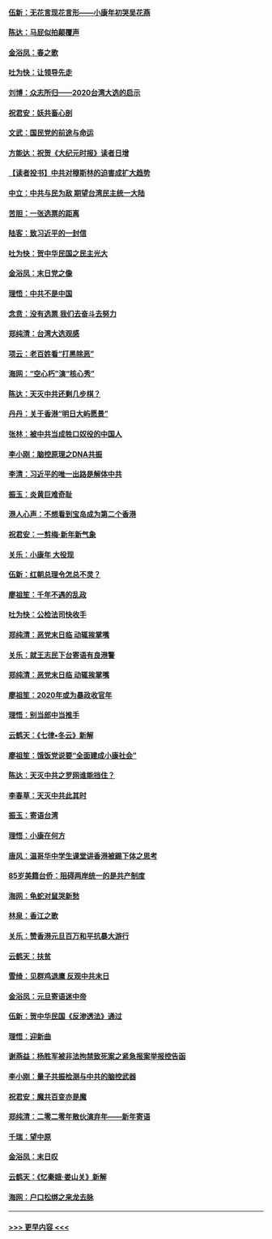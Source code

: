 #### [伍新：无花言现花言形——小康年初哭吴花燕](../pages/nsc993/n11800044.md?t=01172044) 
#### [陈达：马屁似拍颠覆声](../pages/nsc993/n11800010.md?t=01172044) 
#### [金浴凤：春之歌](../pages/nsc993/n11797687.md?t=01172044) 
#### [吐为快：让领导先走](../pages/nsc993/n11797512.md?t=01172044) 
#### [刘博：众志所归——2020台湾大选的启示](../pages/nsc993/n11796878.md?t=01172044) 
#### [祝君安：妖共畜心剖](../pages/nsc993/n11794273.md?t=01172044) 
#### [文武：国民党的前途与命运](../pages/nsc993/n11794198.md?t=01172044) 
#### [方能达：祝贺《大纪元时报》读者日增](../pages/nsc993/n11793807.md?t=01172044) 
#### [【读者投书】中共对穆斯林的迫害成扩大趋势](../pages/nsc993/n11791371.md?t=01172044) 
#### [中立：中共与民为敌 期望台湾民主统一大陆](../pages/nsc993/n11790392.md?t=01172044) 
#### [苦胆：一张选票的距离](../pages/nsc993/n11788914.md?t=01172044) 
#### [陆客：致习近平的一封信](../pages/nsc993/n11788867.md?t=01172044) 
#### [吐为快：贺中华民国之民主光大](../pages/nsc993/n11788618.md?t=01172044) 
#### [金浴凤：末日党之像](../pages/nsc993/n11787475.md?t=01172044) 
#### [理悟：中共不是中国](../pages/nsc993/n11787463.md?t=01172044) 
#### [念贲：没有选票  我们去奋斗去努力](../pages/nsc993/n11787398.md?t=01172044) 
#### [郑纯清：台湾大选观感](../pages/nsc993/n11786210.md?t=01172044) 
#### [项云：老百姓看“打黑除恶”](../pages/nsc993/n11785398.md?t=01172044) 
#### [海网：“空心朽”演“核心秀”](../pages/nsc993/n11783874.md?t=01172044) 
#### [陈达：天灭中共还剩几步棋？](../pages/nsc993/n11783719.md?t=01172044) 
#### [丹丹：关于香港“明日大屿愿景”](../pages/nsc993/n11783273.md?t=01172044) 
#### [张林：被中共当成牲口奴役的中国人](../pages/nsc993/n11782397.md?t=01172044) 
#### [李小刚：脑控原理之DNA共振](../pages/nsc993/n11780962.md?t=01172044) 
#### [李清：习近平的唯一出路是解体中共](../pages/nsc993/n11780866.md?t=01172044) 
#### [振玉：炎黄巨难奇耻](../pages/nsc993/n11779632.md?t=01172044) 
#### [港人心声：不想看到宝岛成为第二个香港](../pages/nsc993/n11778817.md?t=01172044) 
#### [祝君安：一剪梅‧新年新气象](../pages/nsc993/n11776340.md?t=01172044) 
#### [关乐：小康年 大役现](../pages/nsc993/n11774213.md?t=01172044) 
#### [伍新：红朝总理令怎总不灵？](../pages/nsc993/n11770813.md?t=01172044) 
#### [廖祖笙：千年不遇的乱政](../pages/nsc993/n11770373.md?t=01172044) 
#### [吐为快：公检法司快收手](../pages/nsc993/n11770359.md?t=01172044) 
#### [郑纯清：恶党末日临 动辄挨掌嘴](../pages/nsc993/n11769912.md?t=01172044) 
#### [关乐：就王志民下台寄语有良港警](../pages/nsc993/n11769903.md?t=01172044) 
#### [郑纯清：恶党末日临 动辄挨掌嘴](../pages/nsc993/n11769356.md?t=01172044) 
#### [廖祖笙：2020年或为暴政收官年](../pages/nsc993/n11768216.md?t=01172044) 
#### [理悟：别当郎中当推手](../pages/nsc993/n11768243.md?t=01172044) 
#### [云鹤天：《七律▪冬云》新解](../pages/nsc993/n11768204.md?t=01172044) 
#### [廖祖笙：饿饭党说要“全面建成小康社会”](../pages/nsc993/n11767482.md?t=01172044) 
#### [陈达：天灭中共之罗网谁能挡住？](../pages/nsc993/n11767465.md?t=01172044) 
#### [李春草：天灭中共此其时](../pages/nsc993/n11767452.md?t=01172044) 
#### [振玉：寄语台湾](../pages/nsc993/n11767432.md?t=01172044) 
#### [理悟：小康在何方](../pages/nsc993/n11767394.md?t=01172044) 
#### [唐风：温哥华中学生课堂讲香港被踢下体之思考](../pages/nsc993/n11766848.md?t=01172044) 
#### [85岁美籍台侨：阻碍两岸统一的是共产制度](../pages/nsc993/n11765043.md?t=01172044) 
#### [海网：龟蛇对鼠哭新愁](../pages/nsc993/n11764895.md?t=01172044) 
#### [林泉：香江之歌](../pages/nsc993/n11764415.md?t=01172044) 
#### [关乐：赞香港元旦百万和平抗暴大游行](../pages/nsc993/n11764382.md?t=01172044) 
#### [云鹤天：扶贫](../pages/nsc993/n11764245.md?t=01172044) 
#### [雪绮：见群鸡退鹰  反观中共末日](../pages/nsc993/n11762112.md?t=01172044) 
#### [金浴凤：元旦寄语迷中帝](../pages/nsc993/n11761788.md?t=01172044) 
#### [伍新：贺中华民国《反渗透法》通过](../pages/nsc993/n11761994.md?t=01172044) 
#### [理悟：迎新曲](../pages/nsc993/n11761152.md?t=01172044) 
#### [谢燕益：杨胜军被非法拘禁致死案之紧急报案举报控告函](../pages/nsc993/n11756134.md?t=01172044) 
#### [李小刚：量子共振检测与中共的脑控武器](../pages/nsc993/n11754518.md?t=01172044) 
#### [祝君安：魔共百变亦是魔](../pages/nsc993/n11754469.md?t=01172044) 
#### [郑纯清：二零二零年散伙演弃年——新年寄语](../pages/nsc993/n11754195.md?t=01172044) 
#### [千瑞：望中原](../pages/nsc993/n11754159.md?t=01172044) 
#### [金浴凤：末日叹](../pages/nsc993/n11752359.md?t=01172044) 
#### [云鹤天：《忆秦娥‧娄山关》新解](../pages/nsc993/n11752348.md?t=01172044) 
#### [海网：户口松绑之来龙去脉](../pages/nsc993/n11752328.md?t=01172044) 

----
#### [ >>> 更早内容 <<< ](../indexes/nsc993-earlier.md)
